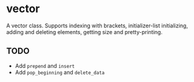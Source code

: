 # vector

A vector class. Supports indexing with brackets, initializer-list initializing, adding and deleting elements, getting size and pretty-printing.

## TODO
- Add `prepend` and `insert`
- Add `pop_beginning` and `delete_data`
